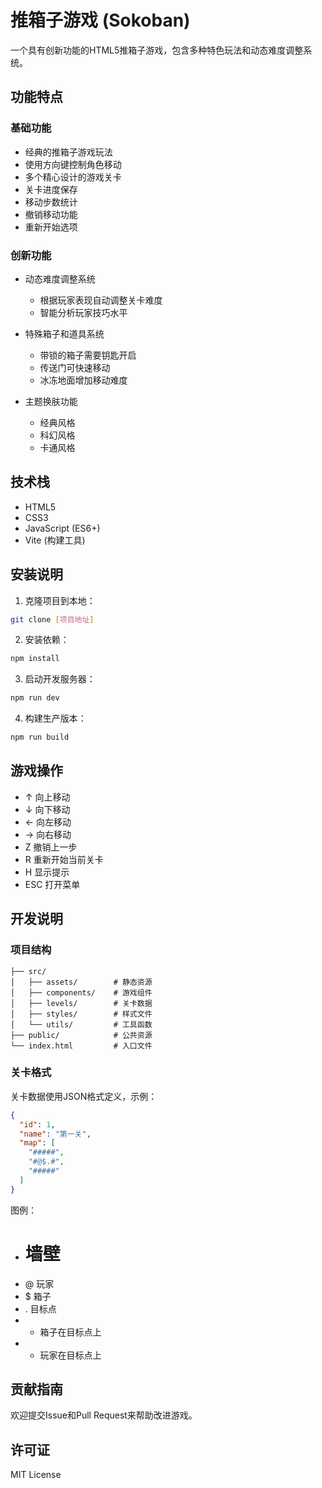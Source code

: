 # 推箱子游戏 (Sokoban)

一个具有创新功能的HTML5推箱子游戏，包含多种特色玩法和动态难度调整系统。

## 功能特点

### 基础功能
- 经典的推箱子游戏玩法
- 使用方向键控制角色移动
- 多个精心设计的游戏关卡
- 关卡进度保存
- 移动步数统计
- 撤销移动功能
- 重新开始选项

### 创新功能
- 动态难度调整系统
  - 根据玩家表现自动调整关卡难度
  - 智能分析玩家技巧水平

- 特殊箱子和道具系统
  - 带锁的箱子需要钥匙开启
  - 传送门可快速移动
  - 冰冻地面增加移动难度

- 主题换肤功能
  - 经典风格
  - 科幻风格
  - 卡通风格

## 技术栈
- HTML5
- CSS3
- JavaScript (ES6+)
- Vite (构建工具)

## 安装说明

1. 克隆项目到本地：
```bash
git clone [项目地址]
```

2. 安装依赖：
```bash
npm install
```

3. 启动开发服务器：
```bash
npm run dev
```

4. 构建生产版本：
```bash
npm run build
```

## 游戏操作
- ↑ 向上移动
- ↓ 向下移动
- ← 向左移动
- → 向右移动
- Z 撤销上一步
- R 重新开始当前关卡
- H 显示提示
- ESC 打开菜单

## 开发说明

### 项目结构
```
├── src/
│   ├── assets/        # 静态资源
│   ├── components/    # 游戏组件
│   ├── levels/        # 关卡数据
│   ├── styles/        # 样式文件
│   └── utils/         # 工具函数
├── public/            # 公共资源
└── index.html         # 入口文件
```

### 关卡格式
关卡数据使用JSON格式定义，示例：
```json
{
  "id": 1,
  "name": "第一关",
  "map": [
    "#####",
    "#@$.#",
    "#####"
  ]
}
```

图例：
- # 墙壁
- @ 玩家
- $ 箱子
- . 目标点
- * 箱子在目标点上
- + 玩家在目标点上

## 贡献指南
欢迎提交Issue和Pull Request来帮助改进游戏。

## 许可证
MIT License
